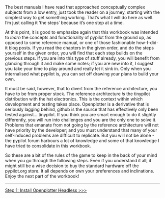 The best manuals I have read that approached conceptually complex subjects from a low entry, just took the reader on a journey, starting with the simplest way to get something working. That’s what I will do here as well. I’m just calling it ‘the steps’ because it’s one step at a time. 

At this point, it is good to emphasize again that this workbook was intended to _learn_ the concepts and functionality of pypilot from the ground up, as opposed to some reference manual, or one of those fashionable how-I-did-it blog posts. If you read the chapters in the given order, and do the steps yourself in the given order, you will find that each step builds on the previous steps. If you are into this type of stuff already, you will benefit from glancing through it and make some notes; if you are new into it, I suggest you take your time to play around and really let it sink in. Only when you internalised what pypilot is, you can set off drawing your plans to build your own.

It must be said, however, that to divert from the reference architecture, you have to be from proper stock. The reference architecture _is_ the tinypilot distribution with the hat electronics. This is the context within which development and testing takes place. Openplotter is a derivative that is seriously lagging behind, github is the source that has effectively only been tested against... tinypilot. If you think you are smart enough to do it slightly differently, you will run into challenges and you are the only one to solve it. Problems that emanate from not going by the reference architecture will not have priority by the developer; and you must understand that many of your self-induced problems are difficult to replicate. But you will not be alone - the pypilot forum harbours a lot of knowledge and some of that knowledge I have tried to consolidate in this workbook.

So these are a bit of the rules of the game to keep in the back of your mind when you go through the following steps. Even if you understand it all, it might still be a wise decision to buy the standard hardware off the pypilot.org store. It all depends on own your preferences and inclinations. Enjoy the next part of the workbook!

***
[Step 1: Install Openplotter Headless >>>](Step-1-Install-Openplotter-Headless.md)
